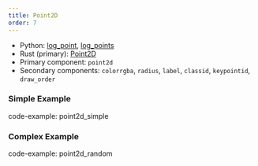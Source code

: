 ```yaml
---
title: Point2D
order: 7
---
```

* Python: [log_point](https://ref.rerun.io/docs/python/latest/common/spatial_primitives/#rerun.log_point),
[log_points](https://ref.rerun.io/docs/python/latest/common/spatial_primitives/#rerun.log_points)
* Rust (primary): [Point2D](https://docs.rs/rerun/latest/rerun/components/struct.Point2D.html)
* Primary component: `point2d`
* Secondary components: `colorrgba`, `radius`, `label`, `classid`, `keypointid`, `draw_order`

### Simple Example
code-example: point2d_simple

### Complex Example
code-example: point2d_random

